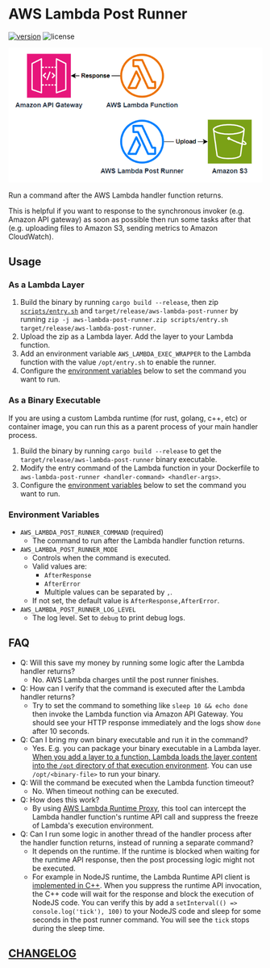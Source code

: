 # AWS Lambda Post Runner

[![version](https://img.shields.io/github/v/tag/aws-samples/aws-lambda-post-runner?label=release&style=flat-square)](https://github.com/aws-samples/aws-lambda-post-runner/releases/latest)
![license](https://img.shields.io/github/license/aws-samples/aws-lambda-post-runner?style=flat-square)

![overview](./img/overview.png)

Run a command after the AWS Lambda handler function returns.

This is helpful if you want to response to the synchronous invoker (e.g. Amazon API gateway) as soon as possible then run some tasks after that (e.g. uploading files to Amazon S3, sending metrics to Amazon CloudWatch).

## Usage

### As a Lambda Layer

1. Build the binary by running `cargo build --release`, then zip [`scripts/entry.sh`](./scripts/entry.sh) and `target/release/aws-lambda-post-runner` by running `zip -j aws-lambda-post-runner.zip scripts/entry.sh target/release/aws-lambda-post-runner`.
2. Upload the zip as a Lambda layer. Add the layer to your Lambda function.
3. Add an environment variable `AWS_LAMBDA_EXEC_WRAPPER` to the Lambda function with the value `/opt/entry.sh` to enable the runner.
4. Configure the [environment variables](#environment-variables) below to set the command you want to run.

### As a Binary Executable

If you are using a custom Lambda runtime (for rust, golang, c++, etc) or container image, you can run this as a parent process of your main handler process.

1. Build the binary by running `cargo build --release` to get the `target/release/aws-lambda-post-runner` binary executable.
2. Modify the entry command of the Lambda function in your Dockerfile to `aws-lambda-post-runner <handler-command> <handler-args>`.
3. Configure the [environment variables](#environment-variables) below to set the command you want to run.

### Environment Variables

- `AWS_LAMBDA_POST_RUNNER_COMMAND` (required)
  - The command to run after the Lambda handler function returns.
- `AWS_LAMBDA_POST_RUNNER_MODE`
  - Controls when the command is executed.
  - Valid values are:
    - `AfterResponse`
    - `AfterError`
    - Multiple values can be separated by `,`.
  - If not set, the default value is `AfterResponse,AfterError`.
- `AWS_LAMBDA_POST_RUNNER_LOG_LEVEL`
  - The log level. Set to `debug` to print debug logs.

## FAQ

- Q: Will this save my money by running some logic after the Lambda handler returns?
  - No. AWS Lambda charges until the post runner finishes.
- Q: How can I verify that the command is executed after the Lambda handler returns?
  - Try to set the command to something like `sleep 10 && echo done` then invoke the Lambda function via Amazon API Gateway. You should see your HTTP response immediately and the logs show `done` after 10 seconds.
- Q: Can I bring my own binary executable and run it in the command?
  - Yes. E.g. you can package your binary executable in a Lambda layer. [When you add a layer to a function, Lambda loads the layer content into the `/opt` directory of that execution environment](https://docs.aws.amazon.com/lambda/latest/dg/packaging-layers.html#packaging-layers-paths). You can use `/opt/<binary-file>` to run your binary.
- Q: Will the command be executed when the Lambda function timeout?
  - No. When timeout nothing can be executed.
- Q: How does this work?
  - By using [AWS Lambda Runtime Proxy](https://github.com/DiscreteTom/aws-lambda-runtime-proxy), this tool can intercept the Lambda handler function's runtime API call and suppress the freeze of Lambda's execution environment.
- Q: Can I run some logic in another thread of the handler process after the handler function returns, instead of running a separate command?
  - It depends on the runtime. If the runtime is blocked when waiting for the runtime API response, then the post processing logic might not be executed.
  - For example in NodeJS runtime, the Lambda Runtime API client is [implemented in C++](https://github.com/aws/aws-lambda-nodejs-runtime-interface-client/blob/2ce88619fd176a5823bc5f38c5484d1cbdf95717/src/rapid-client.cc). When you suppress the runtime API invocation, the C++ code will wait for the response and block the execution of NodeJS code. You can verify this by add a `setInterval(() => console.log('tick'), 100)` to your NodeJS code and sleep for some seconds in the post runner command. You will see the `tick` stops during the sleep time.

## [CHANGELOG](./CHANGELOG.md)
